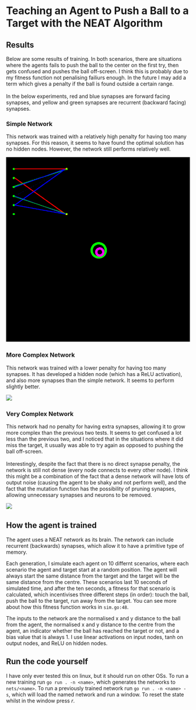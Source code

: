# Teaching an Agent to Push a Ball to a Target with the NEAT Algorithm
## Results
Below are some results of training. In both scenarios, there are situations where the agents fails to push the ball to the center on the first try, then gets confused and pushes the ball off-screen. I think this is probably due to my fitness function not penalising failiurs enough. In the future I may add a term which gives a penalty if the ball is found outside a certain range. <br><br>
In the below experiments, red and blue synapses are forward facing synapses, and yellow and green synapses are recurrent (backward facing) synapses.

### Simple Network
This network was trained with a relatively high penalty for having too many synapses. For this reason, it seems to have found the optimal solution has no hidden nodes. However, the network still performs relatively well.

![](videos/net.gif)

### More Complex Network
This network was trained with a lower penalty for having too many synapses. It has developed a hidden node (which has a ReLU activation), and also more synapses than the simple network. It seems to perform slightly better.

![](videos/net_complex.gif)

### Very Complex Network
This network had no penalty for having extra synapses, allowing it to grow more complex than the previous two tests. It seems to get confused a lot less than the previous two, and I noticed that in the situations where it did miss the target, it usually was able to try again as opposed to pushing the ball off-screen. <br><br>
Interestingly, despite the fact that there is no direct synapse penalty, the network is still not dense (every node connects to every other node). I think this might be a combination of the fact that a dense network will have lots of output noise (causing the agent to be shaky and not perform well), and the fact that the mutation function has the possibility of pruning synapses, allowing unnecessary synapses and neurons to be removed.

![](videos/net_very_complex.gif)

## How the agent is trained
The agent uses a NEAT network as its brain. The network can include recurrent (backwards) synapses, which allow it to have a primitive type of memory.

Each generation, I simulate each agent on 10 differnt scenarios, where each scenario the agent and target start at a random position. The agent will always start the same distance from the target and the target will be the same distance from the centre. These scenarios last 10 seconds of simulated time, and after the ten seconds, a fitness for that scenario is calculated, which incentivises three different steps (in order): touch the ball, push the ball to the target, run away from the target. You can see more about how this fitness function works in `sim.go:48`.

The inputs to the network are the normalised x and y distance to the ball from the agent, the normalised x and y distance to the centre from the agent, an indicator whether the ball has reached the target or not, and a bias value that is always 1. I use linear activations on input nodes, tanh on output nodes, and ReLU on hidden nodes.

## Run the code yourself
I have only ever tested this on linux, but it should run on other OSs. To run a new training run `go run . -n <name>`, which generates the networks to `nets/<name>`. To run a previously trained network run `go run . -n <name> -s`, which will load the named network and run a window. To reset the state whilst in the window press _r_.
